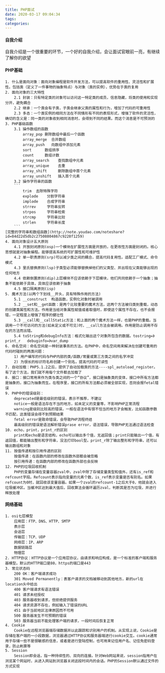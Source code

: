 ```yaml
---
title: PHP面试
date: 2020-03-17 09:04:34
tags:
categories:
---
```


#### 自我介绍
  自我介绍是一个很重要的环节，一个好的自我介绍，会让面试官眼前一亮，有继续了解你的欲望
#### PHP基础
    1. 什么是面向对象：面向对象编程是软件开发方法，可以提高软件的重用性、灵活性和扩展性。包括类（定义了一件事物的抽象特点）与对象（类的实例），优势在于类的复用
    2. 面向对象的三大特性
        2.1 封装：只有特定类的对象可以访问这一特定类的成员，信息隐藏，将类的使用和实现分开，避免耦合
        2.2 继承：一个类会有子类，子类会继承父类的属性和行为，增加了代码的可重用性
        2.3 多态：一个类实例的相同方法在不同情形有不同的表现形式，增强了软件的灵活性，确切的含义是：同一类的对象收到相同消息时，会得到不同的结果。而这个消息是不可预测的
    3. PHP基础函数
        3.1 操作数组的函数
            array_pop 删除数组中最后一个函数
            array_merge  合并数组
            array_push   向数组中添加元素
            sort      数组排序
            count     数组计数
            array_search    查找数组中元素
            array_unique    去重
            array_shift     删除数组中首个元素
            array_unshift   插入首个元素
        3.2 操作字符串的函数
        ```
            trim  去除特殊字符
            explode    分割字符串
            implode    合成字符串
            strrev     字符串反转
            strpos     字符串检索
            strcmp     字符串比较
            strlen     字符串长度
        ```
    [完整的字符串和数组函数](http://note.youdao.com/noteshare?id=84d22d5db2c27508804867c9228f1259)
    4. 面向对象设计五大原则
        4.1 开放封闭原则(osp)一个模块在扩展性方面是开放的，在更改性方面是封闭的。核心思想就是对抽象编程。能够提高系统的可扩展性和可维护性
        4.2 单一职责原则(srp)可以减少类之间的耦合，提高代码复用性。适配工厂模式、命令模式
        4.3 里氏替换原则(lsp)子类型必须能够替换掉他们的父类型、并出现在父类能够出现的任何地方
        4.4 依赖倒置原则(dip)上层模块不应该依赖于下层模块，他们共同依赖于一个抽象；抽象不能依赖于具体，具体应该依赖于抽象
        4.5 接口隔离原则(isp)
    5. 魔术方法(以两个下划线__开头，具有特殊作用的方法)
        5.1 __construct  构造函数，实例化对象时被调用
        5.2 __set和__get函数：是两个比较重要的魔术方法，这两个方法被归类到重载，动态的创建类属性和方法。作用是当给对象属性赋值或者取值时，即使这个属性不存在，也不会报错，一定程度上增强了程序的健壮性
        5.3 __call和__callStatic方法：和上面的两个魔术方法一样，也是PHP的重载。当调用一个不可访问的方法(如未定义或不可见)时，__call方法会被调用。作用是防止调用不存在的方法而出错。
        5.4 toString和debugInfo方法：格式化输出这个对象所包含的数据。tostring=》print_r   debuginfo=》var_dump 
    6. 命名空间：命名空间是一种封装事务的方法。在PHP中，命名空间用来解决在创建可重用的代码时碰到的两类问题：
        1) 用户编写的代码与PHP内部的类/函数/常量或第三方类之间的名字冲突
        2) 为很长的标识符名称创建一个别名，提高代码的可读性
    7. 自动加载：PHP5.1.2之后，提供了自动加载类的方法----spl_autoload_register。有了这个方法，我们就不用每个文件都去加载了
    8. 接口：接口常用来作为类与类之间的一个“协议”，接口是抽象类的变体，接口中所有方法都是抽象的，接口为抽象而生。在程序里，接口的所有方法都必须被全部实现，否则会报fetal错误
    9. PHP中的错误级别：
        deprecated是最低级别的错误，表示不推荐，不建议
        notice一般是语法存在不当的地方，如未定义的变量等，不影响PHP正常流程
        warning是级别比较高的错误，一般在语法中有很不恰当的地方才会触发，比如函数参数不匹配，这类错误会得不到预期结果
        fetal error是致命错误，会导致PHP流程终结
        最高级别的错误是语法解析错误prase error，语法错误，导致PHP无法通过语法检查
    10. echo，print，print_r的区别
        print和echo是语言结构，echo可以输出多个值，无返回值；print只能输出一个值，有返回值，都能输出整形和字符串，没法打印bool型。print_r除了输出整形和字符串，还可以输出数组和对象
    11. 按值传递和按引用传递的区别
        按值传递：在函数内部的修改在函数外部都会被忽略
        按引用传递：在函数内部的修改在函数外部也会反映
    12. PHP的垃圾回收机制
        PHP的变量存储在变量容器zval中，zval中除了存储变量类型和值外，还有is_ref和refcount字段。Refcount表示指向变量的元素个数，is_ref表示变量是否有别名。如果refcount为0时，就回收该变量容器。如果一个zval的refcount-1之后大于0，他就会进入垃圾缓冲区。当缓冲区达到最大值后，回收算法会循环遍历zval，判断其是否为垃圾，并进行释放处理
#### 网络基础
    1. osi七层模型
        应用层：FTP、DNS、HTTP、SMTP
        表示层
        会话层
        传输层：TCP、UDP
        网络层：IP、ARP
        数据链路层
        物理层
    2. HTTP协议：HTTP协议是一个应用层协议，由请求和响应构成，是一个标准的客户端和服务器模型。默认的HTTP端口是80，https的端口是443
    3. 常见状态码
        200 OK：客户端请求成功
        301 Moved Permanently：表客户请求的文档被移动到其他地方，新的url在location头中给出
        400 客户端请求有语法错误
        401 请求未经授权
        403 服务器收到请求，但拒绝提供服务
        404 请求资源不存在，例如输入了错误的URL
        451 由于当前地区法律原因而不可用
        500 服务器发生不可预期的错误
        503 服务器当前不能处理客户端的请求，一段时间后恢复正常
    4. Cookie
        Cookie在远程浏览器端存储数据并以此跟踪和识别用户的机制。从实现上说，Cookie是存储在客户端的一小段数据，浏览器通过HTTP协议和服务器端进行cookie交互。cookie通常用于存储一些不是很敏感的信息，或者是进行登陆控制，也可用来记住用户名、记住免密码登录，防止刷票等
    5. Session
        Session即会话，指一种持续性的、双向的连接。针对Web网站来说，session指用户在浏览某个网站时，从进入网站到浏览器关闭这段时间内的会话。PHP的Session默认通过文件的方式实现